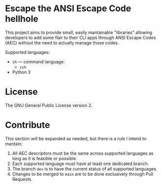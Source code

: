 # Escape the ANSI Escape Code hellhole

This project aims to provide small, easily mantainable "libraries" allowing developers to add some flair to their CLI apps through ANSI Escape Codes (AEC) without the need to actually manage those codes.

Supported languages:
  * `sh` &mdash; command language:
    * `zsh`
  * Python 3




# License

The GNU General Public License version 2.


# Contribute

This section will be expanded as needed, but there is a rule I intend to mantain:

  1. All AEC descriptors must be the same across supported languages as long as it is feasible or possible.
  2. Each supported language must have at least one dedicated branch.
  3. The branch `dev` is to have the current status of all supported languages.
  4. Changes to be merged to `main` are to be done exclusively through Pull Requests.


